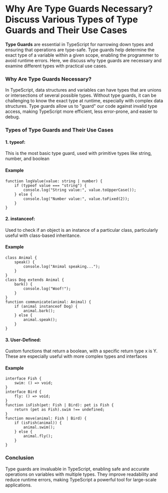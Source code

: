 <h1><b>Why Are Type Guards Necessary? Discuss Various Types of Type Guards and Their Use Cases</b></h1>

<p><b>Type Guards</b> are essential in TypeScript for narrowing down types and ensuring that operations are type-safe. Type guards help determine the exact type of a variable within a given scope, enabling the programmer to avoid runtime errors. Here, we discuss why type guards are necessary and examine different types with practical use cases.</p>

<h3><b>Why Are Type Guards Necessary?</b></h3>
<p>In TypeScript, data structures and variables can have types that are unions or intersections of several possible types. Without type guards, it can be challenging to know the exact type at runtime, especially with complex data structures. Type guards allow us to "guard" our code against invalid type access, making TypeScript more efficient, less error-prone, and easier to debug.</p>

<h3><b>Types of Type Guards and Their Use Cases</b></h3>
<h4><b>1. typeof:</b></h4>
<p>This is the most basic type guard, used with primitive types like string, number, and boolean</p>
<h4><b>Example</b></h4>
<pre><code>function logValue(value: string | number) {
    if (typeof value === "string") {
        console.log("String value:", value.toUpperCase());
    } else {
        console.log("Number value:", value.toFixed(2));
    }
}</code></pre>

<h4><b>2. instanceof:</b></h4>
<p>Used to check if an object is an instance of a particular class, particularly useful with class-based inheritance.</p>
<h4><b>Example</b></h4>
<pre><code>class Animal {
    speak() {
        console.log("Animal speaking...");
    }
}
class Dog extends Animal {
    bark() {
        console.log("Woof!");
    }
}
function communicate(animal: Animal) {
    if (animal instanceof Dog) {
        animal.bark();
    } else {
        animal.speak();
    }
}</code></pre>

<h4><b>3. User-Defined:</b></h4>
<p>Custom functions that return a boolean, with a specific return type x is Y. These are especially useful with more complex types and interfaces</p>
<h4><b>Example</b></h4>
<pre><code>interface Fish {
    swim: () => void;
}
interface Bird {
    fly: () => void;
}
function isFish(pet: Fish | Bird): pet is Fish {
    return (pet as Fish).swim !== undefined;
}
function move(animal: Fish | Bird) {
    if (isFish(animal)) {
        animal.swim();
    } else {
        animal.fly();
    }
}</code></pre>

<h3><b>Conclusion</b></h3>
<p>Type guards are invaluable in TypeScript, enabling safe and accurate operations on variables with multiple types. They improve readability and reduce runtime errors, making TypeScript a powerful tool for large-scale applications.</p>
